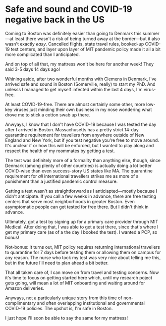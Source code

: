 # Safe and sound and COVID-19 negative back in the US


Coming to Boston was definitely easier than going to Denmark this summer—at least there wasn't a risk of being turned away at the border—but it also wasn't exactly *easy*. Cancelled flights, state travel rules, booked-up COVID-19 test centers, and layer upon layer of MIT pandemic policy made it all a bit more complicated than I anticipated.

And on top of all that, my mattress won't be here for another week! They said 3-5 days 14 days ago!

<!--more-->

Whining aside, after two wonderful months with Clemens in Denmark, I've arrived safe and sound in Boston (Somerville, really) to start my PhD. And unlesss I managed to get myself infected within the last 4 days, I'm virus-free.

At least COVID-19-free. There are almost certainly some other, more low-key viruses just minding their own business in my nose wondering what drove me to stick a cotton swab up there.

Anwyays, I know that I don't have COVID-19 because I was tested the day after I arrived in Boston. Massachusetts has a pretty strict 14-day quarantine requirement for travellers from anywhere outside of New England and New York, but if you test negative you're free to move around. It's unclear if or how this will be enforced, but I wanted to play along and respect the health of my roommates by getting a test.

The test was definitely more of a formality than anything else, though, since Denmark (among plenty of other countries) is actually doing a lot better COVID-wise than even success-story US states like MA. The quarantine requirement for *all* international travellers strikes me as more of a punishment than a justified pandemic control measure.

Getting a test wasn't as straightforward as I anticiapted—mostly because I didn't anticipate. If you call a few weeks in advance, there are free testing centers that serve most neighborhoods in greater Boston. Even asymptomatic people can get tested for free there. But I didn't think in advance.

Ultimately, got a test by signing up for a primary care provider through MIT Medical. After doing that, I was able to get a test there, since that's where I get my primary care (as of a the day I booked the test). I wanted a PCP, so bonus!

Not-bonus: It turns out, MIT policy requires returning international travellers to quarantine for 7 days before testing them or allowing them on campus for any reason. The nurse who took my test was very nice about telling me this, but in the future I'll need to plan ahead a bit better.

That all taken care of, I can move on from travel and testing concerns. Now it's time to focus on getting started here which, until my research poject gets going, will mean a lot of MIT onboarding and waiting around for Amazon deliveries.

Anyways, not a particularly unique story from this time of non-complimentary and often overlapping institutional and governmental COVID-19 policies. The upshot is, I'm safe in Boston. 

I just hope I'll soon be able to say the same for my mattress!

